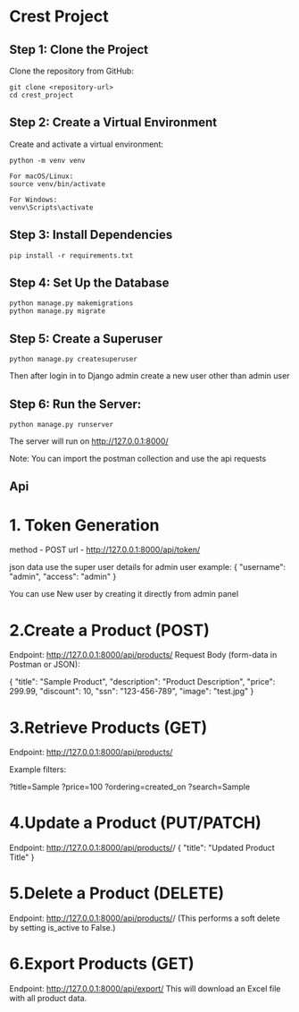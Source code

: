 # Crest Project

## Step 1: Clone the Project
Clone the repository from GitHub:

```
git clone <repository-url>
cd crest_project
```

## Step 2: Create a Virtual Environment
Create and activate a virtual environment:

```
python -m venv venv

For macOS/Linux:
source venv/bin/activate

For Windows:
venv\Scripts\activate
```


## Step 3: Install Dependencies
```
pip install -r requirements.txt
```

## Step 4: Set Up the Database
```
python manage.py makemigrations
python manage.py migrate
```

## Step 5: Create a Superuser
```
python manage.py createsuperuser
```
Then after login in to Django admin create a new user other than admin user 

## Step 6: Run the Server:

```
python manage.py runserver
```

The server will run on http://127.0.0.1:8000/

Note: You can import the postman collection and use the api requests

## Api

# 1. Token Generation
method - POST 
url - http://127.0.0.1:8000/api/token/

json data use the super user details for admin user
example:
{
    "username": "admin",
    "access": "admin"
}

You can use New user by creating it directly from admin panel 

# 2.Create a Product (POST)
Endpoint: http://127.0.0.1:8000/api/products/
Request Body (form-data in Postman or JSON):

{
    "title": "Sample Product",
    "description": "Product Description",
    "price": 299.99,
    "discount": 10,
    "ssn": "123-456-789",
    "image": "test.jpg"
}

# 3.Retrieve Products (GET)
Endpoint: http://127.0.0.1:8000/api/products/

Example filters:

?title=Sample
?price=100
?ordering=created_on
?search=Sample

# 4.Update a Product (PUT/PATCH)
Endpoint: http://127.0.0.1:8000/api/products/<id>/
{
    "title": "Updated Product Title"
}


# 5.Delete a Product (DELETE)
Endpoint: http://127.0.0.1:8000/api/products/<id>/
(This performs a soft delete by setting is_active to False.)

# 6.Export Products (GET)
Endpoint: http://127.0.0.1:8000/api/export/
This will download an Excel file with all product data.
